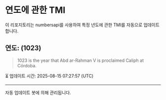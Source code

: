 
# 연도에 관한 TMI

이 리포지토리는 numbersapi를 사용하여 특정 년도에 관한 TMI를 자동으로 업데이트합니다.

## 연도: (1023)
> 1023 is the year that Abd ar-Rahman V is proclaimed Caliph at Córdoba.

⏳ 업데이트 시간: 2025-08-15 07:27:57 (UTC)

---
자동 업데이트 봇에 의해 관리됩니다.
